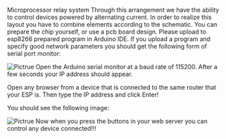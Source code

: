 Microprocessor relay system
Through this arrangement we have the ability to control devices powered by alternating current.
In order to realize this layout you have to combine elements according to the schematic.
You can prepare the chip yourself, or use a pcb board design.
Please upload to esp8266 prepared program in Arduino IDE.
If you upload a program and specify good network parameters you should get the following form of serial port monitor:
 
<img src="https://github.com/przemyslaw-turek/gm/tree/dev/hardware/power/MicroprocessorRelaySystem/Description/Monitor.bmp" alt="Pictrue" title=" " /> 
Open the Arduino serial monitor at a baud rate of 115200. 
After a few seconds your IP address should appear.

Open any browser from a device that is connected to the same router that your ESP is. Then type the IP address and click Enter!



You should see the following image:
 
<img src="https://github.com/przemyslaw-turek/gm/tree/dev/hardware/power/MicroprocessorRelaySystem/Description/WEBServer.bmp" alt="Pictrue" title=" " /> 
Now when you press the buttons in your web server you can control any device connected!!!
